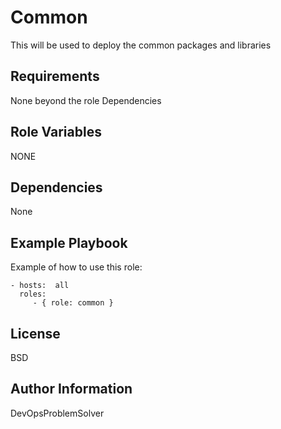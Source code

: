 Common
=======

This will be used to deploy the common packages and libraries

Requirements
------------

None beyond the role Dependencies

Role Variables
--------------

NONE

Dependencies
------------

None

Example Playbook
----------------

Example of how to use this role:

    - hosts:  all
      roles:
         - { role: common }

License
-------

BSD

Author Information
------------------
DevOpsProblemSolver 

